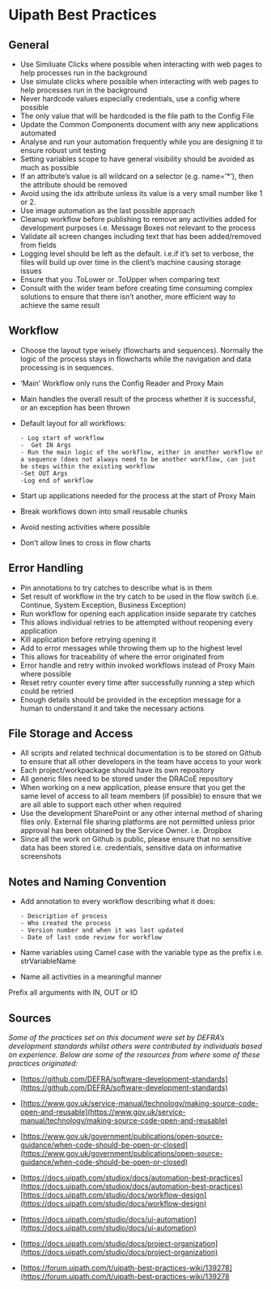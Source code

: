 ﻿# Uipath Best Practices



## General

 - Use Similuate Clicks where possible when interacting with web pages to help processes run in the background
 - Use simulate clicks where possible when interacting with web pages to help processes run in the background
 - Never hardcode values especially credentials, use a config where possible
 - The only value that will be hardcoded is the file path to the Config File
 - Update the Common Components document with any new applications automated
 - Analyse and run your automation frequently while you are designing it to ensure robust unit testing
 - Setting variables scope to have general visibility should be avoided as much as possible
 - If an attribute’s value is all wildcard on a selector (e.g. name=’*’), then the attribute should be removed
 - Avoid using the idx attribute unless its value is a very small number like 1 or 2.
 - Use image automation as the last possible approach
 - Cleanup workflow before publishing to remove any activities added for development purposes i.e. Message Boxes not relevant to the
   process
 - Validate all screen changes including text that has been added/removed from fields
 - Logging level should be left as the default. i.e.if it’s set to verbose, the files will build up over time in the client’s machine
   causing storage issues
 - Ensure that you .ToLower or .ToUpper when comparing text
 - Consult with the wider team before creating time consuming complex solutions to ensure that there isn’t another, more efficient way to
   achieve the same result

 
## Workflow

 - Choose the layout type wisely (flowcharts and sequences). Normally the logic of the process stays in flowcharts while the navigation and
   data processing is in sequences.
 - ‘Main’ Workflow only runs the Config Reader and Proxy Main
 - Main handles the overall result of the process whether it is successful, or an exception has been thrown
 - Default layout for all workflows:
   
       - Log start of workflow
       -  Get IN Args
       - Run the main logic of the workflow, either in another workflow or a sequence (does not always need to be another workflow, can just be steps within the existing workflow
       -Set OUT Args
       -Log end of workflow
 - Start up applications needed for the process at the start of Proxy Main
 - Break workflows down into small reusable chunks
 - Avoid nesting activities where possible
 - Don’t allow lines to cross in flow charts

## Error Handling

 - Pin annotations to try catches to describe what is in them
 - Set result of workflow in the try catch to be used in the flow switch (i.e. Continue, System Exception, Business Exception)
 - Run workflow for opening each application inside separate try catches
 - This allows individual retries to be attempted without reopening every application
 - Kill application before retrying opening it
 - Add to error messages while throwing them up to the highest level
 - This allows for traceability of where the error originated from
 - Error handle and retry within invoked workflows instead of Proxy Main where possible
 - Reset retry counter every time after successfully running a step which could be retried
 - Enough details should be provided in the exception message for a human to understand it and take the necessary actions

## File Storage and Access

 - All scripts and related technical documentation is to be stored on Github to ensure that all other developers in the team have access to
   your work
 - Each project/workpackage should have its own repository
 - All generic files need to be stored under the DRACoE repository
 - When working on a new application, please ensure that you get the same level of access to all team members (if possible) to ensure that
   we are all able to support each other when required
 - Use the development SharePoint or any other internal method of sharing files only. External file sharing platforms are not permitted
   unless prior approval has been obtained by the Service Owner. i.e.
   Dropbox
 - Since all the work on Github is public, please ensure that no sensitive data has been stored i.e. credentials, sensitive data on
   informative screenshots

## Notes and Naming Convention

 - Add annotation to every workflow describing what it does:
   
       - Description of process
       - Who created the process
       - Version number and when it was last updated
       - Date of last code review for workflow
 - Name variables using Camel case with the variable type as the prefix i.e. strVariableName
 - Name all activities in a meaningful manner

Prefix all arguments with IN, OUT or IO
## Sources

*Some of the practices set on this document were set by DEFRA’s development standards whilst others were contributed by individuals based on experience. Below are some of the resources from where some of these practices originated:*

 - [https://github.com/DEFRA/software-development-standards](https://github.com/DEFRA/software-development-standards)

 - [https://www.gov.uk/service-manual/technology/making-source-code-open-and-reusable](https://www.gov.uk/service-manual/technology/making-source-code-open-and-reusable)

 - [https://www.gov.uk/government/publications/open-source-guidance/when-code-should-be-open-or-closed](https://www.gov.uk/government/publications/open-source-guidance/when-code-should-be-open-or-closed)

 - [https://docs.uipath.com/studiox/docs/automation-best-practices](https://docs.uipath.com/studiox/docs/automation-best-practices)
[https://docs.uipath.com/studio/docs/workflow-design](https://docs.uipath.com/studio/docs/workflow-design)

 - [https://docs.uipath.com/studio/docs/ui-automation](https://docs.uipath.com/studio/docs/ui-automation)

 - [https://docs.uipath.com/studio/docs/project-organization](https://docs.uipath.com/studio/docs/project-organization)

 - [https://forum.uipath.com/t/uipath-best-practices-wiki/139278](https://forum.uipath.com/t/uipath-best-practices-wiki/139278

